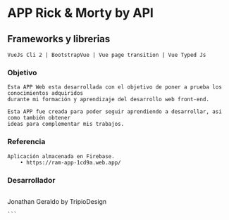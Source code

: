 # APP Rick & Morty by API

## Frameworks y librerias
```
VueJs Cli 2 | BootstrapVue | Vue page transition | Vue Typed Js
```

### Objetivo
```
Esta APP Web esta desarrollada con el objetivo de poner a prueba los conocimientos adquiridos 
durante mi formación y aprendizaje del desarrollo web front-end.
```
```
Esta APP fue creada para poder seguir aprendiendo a desarrollar, asi como también obtener 
ideas para complementar mis trabajos.
```

### Referencia
```
Aplicación almacenada en Firebase.
    • https://ram-app-1cd9a.web.app/
```

### Desarrollador
```
````
Jonathan Geraldo
            by TripioDesign
````
```
